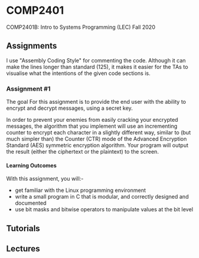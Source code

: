 # COMP2401
COMP2401B: Intro to Systems Programming (LEC) Fall 2020

## Assignments
I use "Assembly Coding Style" for commenting the code. Although it can make the lines longer than standard (125), it makes it easier for the TAs to visualise what the intentions of the given code sections is.
### Assignment #1
The goal For this assignment is to provide the end user with the ability to encrypt and decrypt messages, using a secret key. 

In order to prevent your enemies from easily cracking your encrypted messages, the algorithm that you implement will use an incrementing counter to encrypt each character in a slightly different way, similar to (but much simpler than) the Counter (CTR) mode of the Advanced Encryption Standard (AES) symmetric encryption algorithm. Your program will output the result (either the ciphertext or the plaintext) to the screen.

#### Learning Outcomes
With this assignment, you will:-
- get familiar with the Linux programming environment
- write a small program in C that is modular, and correctly designed and documented
- use bit masks and bitwise operators to manipulate values at the bit level

## Tutorials
## Lectures
